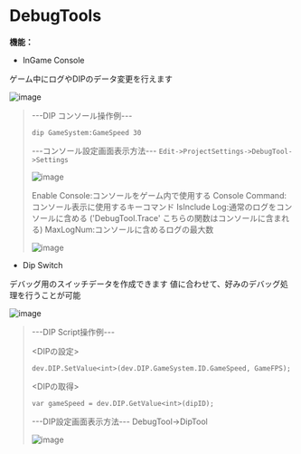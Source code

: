 # DebugTools

**機能：**
- InGame Console

 ゲーム中にログやDIPのデータ変更を行えます
 
![image](https://user-images.githubusercontent.com/91827267/142227024-fccbcefa-8337-4bbc-85a1-b897565f829d.png)

> ---DIP コンソール操作例---
> 
> `dip GameSystem:GameSpeed 30`
> 
> ---コンソール設定画面表示方法---
> `Edit->ProjectSettings->DebugTool->Settings`
> 
> ![image](https://user-images.githubusercontent.com/91827267/142964896-c1903935-51cb-4f75-a5c0-6d849fc58f3e.png)
> 
> 
> Enable Console:コンソールをゲーム内で使用する
> Console Command:コンソール表示に使用するキーコマンド
> IsInclude Log:通常のログをコンソールに含める ('DebugTool.Trace' こちらの関数はコンソールに含まれる)
> MaxLogNum:コンソールに含めるログの最大数
> 
> ![image](https://user-images.githubusercontent.com/91827267/142965363-d7e05adb-43fa-423e-a281-5314ba37b8f2.png)
> 

- Dip Switch

 デバッグ用のスイッチデータを作成できます
 値に合わせて、好みのデバッグ処理を行うことが可能
 
![image](https://user-images.githubusercontent.com/91827267/142227083-1b63f961-558c-4bdb-a152-d7b7d2600114.png)

> ---DIP Script操作例---
> 
> <DIPの設定>
> 
> `dev.DIP.SetValue<int>(dev.DIP.GameSystem.ID.GameSpeed, GameFPS);`
> 
> <DIPの取得>
> 
> `var gameSpeed = dev.DIP.GetValue<int>(dipID);`
> 
> ---DIP設定画面表示方法---
> DebugTool->DipTool
> 
> ![image](https://user-images.githubusercontent.com/91827267/142964754-fb6d16ce-e2ec-434a-a8de-9332defb4275.png)
> 
